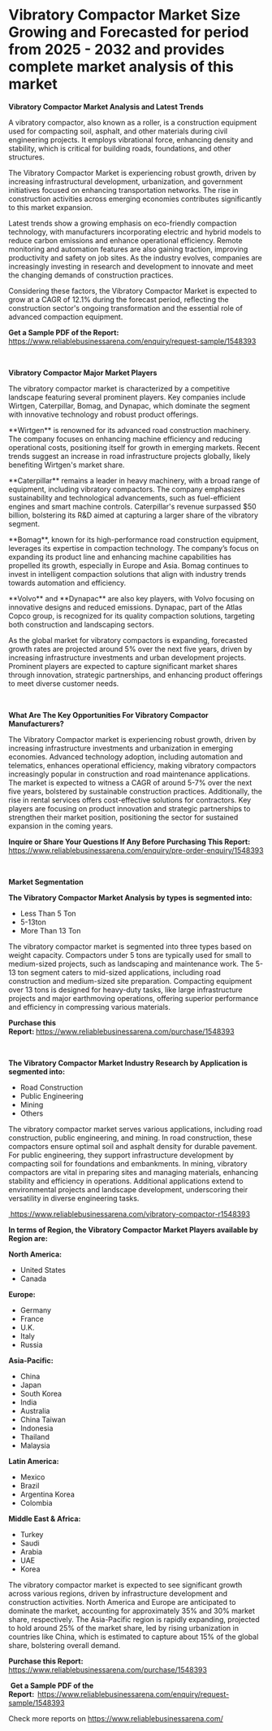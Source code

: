 <p><h1>Vibratory Compactor Market Size Growing and Forecasted for period from 2025 - 2032 and provides complete market analysis of this market</h1></p><p><strong>Vibratory Compactor Market Analysis and Latest Trends</strong></p>
<p><p>A vibratory compactor, also known as a roller, is a construction equipment used for compacting soil, asphalt, and other materials during civil engineering projects. It employs vibrational force, enhancing density and stability, which is critical for building roads, foundations, and other structures. </p><p>The Vibratory Compactor Market is experiencing robust growth, driven by increasing infrastructural development, urbanization, and government initiatives focused on enhancing transportation networks. The rise in construction activities across emerging economies contributes significantly to this market expansion. </p><p>Latest trends show a growing emphasis on eco-friendly compaction technology, with manufacturers incorporating electric and hybrid models to reduce carbon emissions and enhance operational efficiency. Remote monitoring and automation features are also gaining traction, improving productivity and safety on job sites. As the industry evolves, companies are increasingly investing in research and development to innovate and meet the changing demands of construction practices.</p><p>Considering these factors, the Vibratory Compactor Market is expected to grow at a CAGR of 12.1% during the forecast period, reflecting the construction sector's ongoing transformation and the essential role of advanced compaction equipment.</p></p>
<p><strong>Get a Sample PDF of the Report:&nbsp;</strong> <a href="https://www.reliablebusinessarena.com/enquiry/request-sample/1548393?utm_campaign=2583&utm_medium=2&utm_source=Github&utm_content=ia&utm_term=20022025&utm_id=vibratory-compactor">https://www.reliablebusinessarena.com/enquiry/request-sample/1548393</a></p>
<p>&nbsp;</p>
<p><strong>Vibratory Compactor Major Market Players</strong></p>
<p><p>The vibratory compactor market is characterized by a competitive landscape featuring several prominent players. Key companies include Wirtgen, Caterpillar, Bomag, and Dynapac, which dominate the segment with innovative technology and robust product offerings.</p><p>**Wirtgen** is renowned for its advanced road construction machinery. The company focuses on enhancing machine efficiency and reducing operational costs, positioning itself for growth in emerging markets. Recent trends suggest an increase in road infrastructure projects globally, likely benefiting Wirtgen's market share.</p><p>**Caterpillar** remains a leader in heavy machinery, with a broad range of equipment, including vibratory compactors. The company emphasizes sustainability and technological advancements, such as fuel-efficient engines and smart machine controls. Caterpillar's revenue surpassed $50 billion, bolstering its R&D aimed at capturing a larger share of the vibratory segment.</p><p>**Bomag**, known for its high-performance road construction equipment, leverages its expertise in compaction technology. The company’s focus on expanding its product line and enhancing machine capabilities has propelled its growth, especially in Europe and Asia. Bomag continues to invest in intelligent compaction solutions that align with industry trends towards automation and efficiency.</p><p>**Volvo** and **Dynapac** are also key players, with Volvo focusing on innovative designs and reduced emissions. Dynapac, part of the Atlas Copco group, is recognized for its quality compaction solutions, targeting both construction and landscaping sectors.</p><p>As the global market for vibratory compactors is expanding, forecasted growth rates are projected around 5% over the next five years, driven by increasing infrastructure investments and urban development projects. Prominent players are expected to capture significant market shares through innovation, strategic partnerships, and enhancing product offerings to meet diverse customer needs.</p></p>
<p>&nbsp;</p>
<p><strong>What Are The Key Opportunities For Vibratory Compactor Manufacturers?</strong></p>
<p><p>The Vibratory Compactor market is experiencing robust growth, driven by increasing infrastructure investments and urbanization in emerging economies. Advanced technology adoption, including automation and telematics, enhances operational efficiency, making vibratory compactors increasingly popular in construction and road maintenance applications. The market is expected to witness a CAGR of around 5-7% over the next five years, bolstered by sustainable construction practices. Additionally, the rise in rental services offers cost-effective solutions for contractors. Key players are focusing on product innovation and strategic partnerships to strengthen their market position, positioning the sector for sustained expansion in the coming years.</p></p>
<p><strong>Inquire or Share Your Questions If Any Before Purchasing This Report:</strong> <a href="https://www.reliablebusinessarena.com/enquiry/pre-order-enquiry/1548393?utm_campaign=2583&utm_medium=2&utm_source=Github&utm_content=ia&utm_term=20022025&utm_id=vibratory-compactor">https://www.reliablebusinessarena.com/enquiry/pre-order-enquiry/1548393</a></p>
<p>&nbsp;</p>
<p><strong>Market Segmentation</strong></p>
<p><strong>The Vibratory Compactor Market Analysis by types is segmented into:</strong></p>
<p><ul><li>Less Than 5 Ton</li><li>5-13ton</li><li>More Than 13 Ton</li></ul></p>
<p><p>The vibratory compactor market is segmented into three types based on weight capacity. Compactors under 5 tons are typically used for small to medium-sized projects, such as landscaping and maintenance work. The 5-13 ton segment caters to mid-sized applications, including road construction and medium-sized site preparation. Compacting equipment over 13 tons is designed for heavy-duty tasks, like large infrastructure projects and major earthmoving operations, offering superior performance and efficiency in compressing various materials.</p></p>
<p><strong>Purchase this Report:&nbsp;</strong><a href="https://www.reliablebusinessarena.com/purchase/1548393?utm_campaign=2583&utm_medium=2&utm_source=Github&utm_content=ia&utm_term=20022025&utm_id=vibratory-compactor">https://www.reliablebusinessarena.com/purchase/1548393</a></p>
<p>&nbsp;</p>
<p><strong>The Vibratory Compactor Market Industry Research by Application is segmented into:</strong></p>
<p><ul><li>Road Construction</li><li>Public Engineering</li><li>Mining</li><li>Others</li></ul></p>
<p><p>The vibratory compactor market serves various applications, including road construction, public engineering, and mining. In road construction, these compactors ensure optimal soil and asphalt density for durable pavement. For public engineering, they support infrastructure development by compacting soil for foundations and embankments. In mining, vibratory compactors are vital in preparing sites and managing materials, enhancing stability and efficiency in operations. Additional applications extend to environmental projects and landscape development, underscoring their versatility in diverse engineering tasks.</p></p>
<p><a href="https://www.reliablebusinessarena.com/vibratory-compactor-r1548393?utm_campaign=2583&utm_medium=2&utm_source=Github&utm_content=ia&utm_term=20022025&utm_id=vibratory-compactor">&nbsp;https://www.reliablebusinessarena.com/vibratory-compactor-r1548393</a></p>
<p><strong>In terms of Region, the Vibratory Compactor Market Players available by Region are:</strong></p>
<p>
    <p> <strong> North America: </strong>
        <ul>
            <li>United States</li>
            <li>Canada</li>
        </ul>
        </p> 
    <p> <strong> Europe: </strong>
        <ul>
            <li>Germany</li>
            <li>France</li>
            <li>U.K.</li>
            <li>Italy</li>
            <li>Russia</li>
        </ul>
        </p> 
    <p> <strong> Asia-Pacific: </strong>
        <ul>
            <li>China</li>
            <li>Japan</li>
            <li>South Korea</li>
            <li>India</li>
            <li>Australia</li>
            <li>China Taiwan</li>
            <li>Indonesia</li>
            <li>Thailand</li>
            <li>Malaysia</li>
        </ul>
        </p> 
    <p> <strong> Latin America: </strong>
        <ul>
            <li>Mexico</li>
            <li>Brazil</li>
            <li>Argentina Korea</li>
            <li>Colombia</li>
        </ul>
        </p> 
    <p> <strong> Middle East & Africa: </strong>
        <ul>
            <li>Turkey</li>
            <li>Saudi</li>
            <li>Arabia</li>
            <li>UAE</li>
            <li>Korea</li>
        </ul>
    </p>
    </p>
<p><p>The vibratory compactor market is expected to see significant growth across various regions, driven by infrastructure development and construction activities. North America and Europe are anticipated to dominate the market, accounting for approximately 35% and 30% market share, respectively. The Asia-Pacific region is rapidly expanding, projected to hold around 25% of the market share, led by rising urbanization in countries like China, which is estimated to capture about 15% of the global share, bolstering overall demand.</p></p>
<p><strong>Purchase this Report: </strong><a href="https://www.reliablebusinessarena.com/purchase/1548393?utm_campaign=2583&utm_medium=2&utm_source=Github&utm_content=ia&utm_term=20022025&utm_id=vibratory-compactor">https://www.reliablebusinessarena.com/purchase/1548393</a></p>
<p>&nbsp;<strong>Get a Sample PDF of the Report:&nbsp;&nbsp;</strong><a href="https://www.reliablebusinessarena.com/enquiry/request-sample/1548393?utm_campaign=2583&utm_medium=2&utm_source=Github&utm_content=ia&utm_term=20022025&utm_id=vibratory-compactor">https://www.reliablebusinessarena.com/enquiry/request-sample/1548393</a></p>
<p><strong></strong></p>
<p>Check more reports on <a href="https://www.reliablebusinessarena.com/?utm_campaign=2583&utm_medium=2&utm_source=Github&utm_content=ia&utm_term=20022025&utm_id=vibratory-compactor">https://www.reliablebusinessarena.com/</a></p>